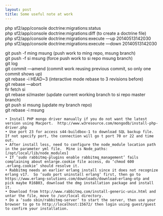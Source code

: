 ```yaml
---
layout: post
title: Some useful note at work
---
```



<p>php sf2/app/console doctrine:migrations:status<br>
php sf2/app/console doctrine:migrations:diff   (to create a doctrine file)<br>
php sf2/app/console doctrine:migrations:execute —up 20140513142030<br>
php sf2/app/console doctrine:migrations:execute —down 20140513142030</p>

<p>git push -f ming msung (push work to ming repo, msung branch)<br>
git push -f si msung (force push work to si repo msung branch)<br>
git log<br>
git commit —amend (commit work reusing previous commit, so only one commit shows up)<br>
git rebase -i HEAD~3 (interactive mode rebase to 3 revisions before)<br>
git rebase —abort<br>
fir fetch si<br>
git rebase si/master  (update current working branch to si repo master branch)<br>
git push si msung (update my branch repo)<br>
git rebase -i msung</p>

<pre><code>• Install PHP mongo driver manually if you do not want the latest version using Macport.  http://www.w3resource.com/mongodb/install-php-driver.php
• Use port 23 for access s44-buildbox-1 to download SQL backup file.  If not specify port, the connection will go t port 70 or 22 and time out.
• After install less, need to configure the node_module location path in the parameter yml file.  Mine is Node_paths: [/opt/local/lib/node_modules]
• If ‘sudo rabbitmq-plugins enable rabbitmq_management’ fails complaining about enlarge.cookie file access, do ‘chmod 600 .erlang.cookie’ should resolve it.
• Rabbitmq needs an earlier erlang install since it does not recognize erlang v17.  So ‘sudo port uninstall erlang’ first, then go to https://www.erlang-solutions.com/downloads/download-erlang-otp and pick maybe R16B03, download the dmg installation package and install it.
• Download from http://www.rabbitmq.com/install-generic-unix.html and untar the file, move to /usr/local directory.
• Do a ‘sudo sbin/rabbitmq-server’ to start the server, then use your browser to go to http://localhost:15672/ then login using guest/guest to confirm your installation.
</code></pre>

